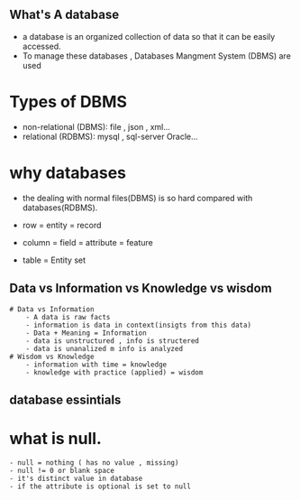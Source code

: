 ## What's A database
- a database is an organized collection of data so that it can be easily accessed.
- To manage these databases , Databases Mangment System (DBMS) are used

# Types of DBMS
- non-relational (DBMS): file , json , xml...
- relational (RDBMS): mysql , sql-server Oracle...

# why databases
- the dealing with normal files(DBMS) is so hard compared with databases(RDBMS).

- row = entity = record
- column = field = attribute = feature
- table = Entity set

## Data vs Information vs Knowledge vs wisdom
	# Data vs Information
		- A data is raw facts
		- information is data in context(insigts from this data)
		- Data + Meaning = Information
		- data is unstructured , info is structered
		- data is unanalized m info is analyzed
	# Wisdom vs Knowledge
		- information with time = knowledge
		- knowledge with practice (applied) = wisdom
## database essintials

# what is null.
	- null = nothing ( has no value , missing)
	- null != 0 or blank space
	- it's distinct value in database
	- if the attribute is optional is set to null
	 

